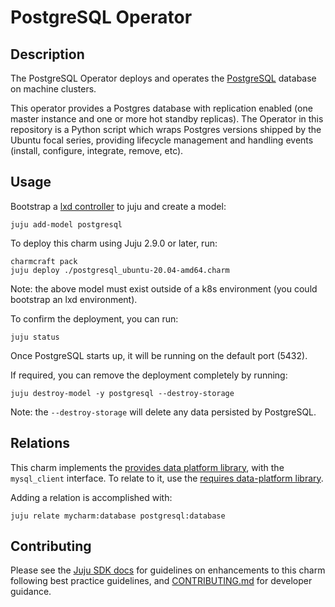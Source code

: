 # PostgreSQL Operator

## Description

The PostgreSQL Operator deploys and operates the [PostgreSQL](https://www.postgresql.org/about/) database on machine clusters.

This operator provides a Postgres database with replication enabled (one master instance and one or more hot standby replicas). The Operator in this repository is a Python script which wraps Postgres versions shipped by the Ubuntu focal series, providing lifecycle management and handling events (install, configure, integrate, remove, etc).

## Usage

Bootstrap a [lxd controller](https://juju.is/docs/olm/lxd#heading--create-a-controller) to juju and create a model:

```shell
juju add-model postgresql
```

To deploy this charm using Juju 2.9.0 or later, run:

```shell
charmcraft pack
juju deploy ./postgresql_ubuntu-20.04-amd64.charm
```

Note: the above model must exist outside of a k8s environment (you could bootstrap an lxd environment).

To confirm the deployment, you can run:

```shell
juju status
```

Once PostgreSQL starts up, it will be running on the default port (5432).

If required, you can remove the deployment completely by running:

```shell
juju destroy-model -y postgresql --destroy-storage
```

Note: the `--destroy-storage` will delete any data persisted by PostgreSQL.

## Relations

This charm implements the [provides data platform library](https://charmhub.io/data-platform-libs/libraries/database_provides), with the `mysql_client` interface.
To relate to it, use the [requires data-platform library](https://charmhub.io/data-platform-libs/libraries/database_requires).

Adding a relation is accomplished with:

```shell
juju relate mycharm:database postgresql:database
```

## Contributing

Please see the [Juju SDK docs](https://juju.is/docs/sdk) for guidelines on enhancements to this charm following best practice guidelines, and [CONTRIBUTING.md](https://github.com/canonical/postgresql-operator/blob/main/CONTRIBUTING.md) for developer guidance.
